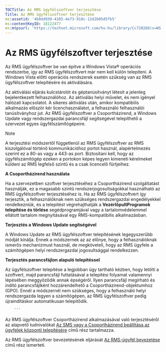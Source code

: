 ```yaml
---
TOCTitle: Az RMS ügyfélszoftver terjesztése
Title: Az RMS ügyfélszoftver terjesztése
ms:assetid: '4b8dd930-4105-4e73-918c-12d2b05d5fb5'
ms:contentKeyID: 18122477
ms:mtpsurl: 'https://technet.microsoft.com/hu-hu/library/Cc720266(v=WS.10)'
---
```


Az RMS ügyfélszoftver terjesztése
=================================

Az RMS ügyfélszoftver be van építve a Windows Vista® operációs rendszerbe, így az RMS ügyfélszoftvert már nem kell külön telepíteni. A Windows Vista előtti operációs rendszerek esetén szükség van az RMS ügyfélszoftver telepítésére és aktiválására.

Az aktiválási eljárás kulcstárolót és géptanúsítványt létesít a jelenleg bejelentkezett felhasználóhoz. Az aktiválás helyi művelet, és nem igényel hálózati kapcsolatot. A sikeres aktiválás után, amikor kompatibilis alkalmazás először kér licenchasználatot, a felhasználó felhasználói tanúsítványhoz jut. Az RMS ügyfélszoftver a Csoportházirend, a Windows Update vagy rendszergazdai parancsfájl segítségével telepíthető a szervezet egyes ügyfélszámítógépeire.

> [!NOTE]  
> A terjesztési módszertől függetlenül az RMS ügyfélszoftver az RMS kiszolgálóval történő kommunikációhoz portot használ, alapértelmezés szerint ez a 80-as vagy a 443-as port. Biztosítani kell, hogy az ügyfélszámítógép ezeken a portokon képes legyen kimeneti kérelmeket küldeni az RMS legfelső szintű és a csak licencelő fürtjeihez. 

**A Csoportházirend használata**

Ha a szervezetben szoftver terjesztéséhez a Csoportházirend szolgáltatást használják, ez a magasabb szintű rendszerjogosultságokkal használható az RMS ügyfélszoftver terjesztéséhez is. Ha az RMS ügyfélszoftvert így terjesztik, a felhasználóknak nem szükséges rendszergazdai engedélyekkel rendelkezniük, és a telepítést végrehajthatják a **VezérlőpultProgramok telepítése és törlése** segédprogramjával vagy a tartalomvédelemmel ellátott tartalom megnyitásával egy RMS-kompatibilis alkalmazásban.

**Terjesztés a Windows Update segítségével**

A Windows Update az RMS ügyfélszoftver telepítésének legegyszerűbb módját kínálja. Ennek a módszernek az az előnye, hogy a felhasználóknak ismerős mechanizmust használ, de megköveteli, hogy az RMS ügyfele a számítógépen helyi rendszergazdai jogosultsággal rendelkezzen.

**Terjesztés parancsfájlon alapuló telepítéssel**

Az ügyfélszoftver telepítése a legjobban úgy tartható kézben, hogy letölti a szoftvert, majd parancsfájl futtatásával a telepítési folyamat valamennyi lépésében meggyőződik annak épségéről. Ilyen parancsfájl megírható és indító parancsfájlként hozzárendelhető a Csoportházirend-objektumhoz (GPO). Ennél a módszernél nem szükséges, hogy a felhasználó helyi rendszergazda legyen a számítógépen, az RMS ügyfélszoftver pedig újraindításkor automatikusan telepítődik.

        ```
Az RMS ügyfélszoftver Csoportházirend alkalmazásával való terjesztéséről az alapvető tudnivalókat [Az SMS vagy a Csoportházirend beállítása az ügyfelek központi telepítésére](https://technet.microsoft.com/9e37c27b-8cc1-40c6-adb7-0937aa64c8db) című rész tartalmazza.

Az RMS ügyfélszoftver bevezetésének eljárását [Az RMS-ügyfél bevezetése](https://technet.microsoft.com/c84f1724-cf71-4385-9003-ff68bc23c927) című rész ismerteti.
